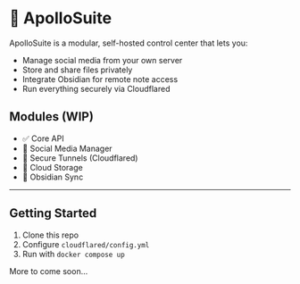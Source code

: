 # 🚀 ApolloSuite

ApolloSuite is a modular, self-hosted control center that lets you:
- Manage social media from your own server
- Store and share files privately
- Integrate Obsidian for remote note access
- Run everything securely via Cloudflared

## Modules (WIP)
- ✅ Core API
- 🔄 Social Media Manager
- 🔐 Secure Tunnels (Cloudflared)
- 💾 Cloud Storage
- 🧠 Obsidian Sync

---

## Getting Started

1. Clone this repo
2. Configure `cloudflared/config.yml`
3. Run with `docker compose up`

More to come soon...

